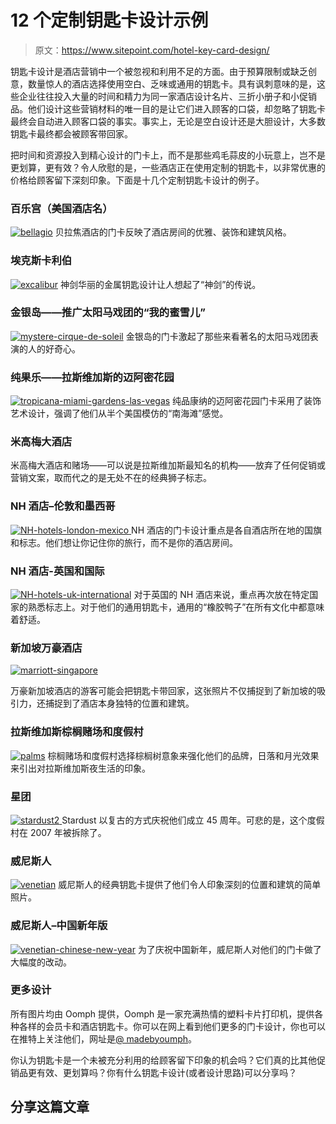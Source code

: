 # 12 个定制钥匙卡设计示例

> 原文：<https://www.sitepoint.com/hotel-key-card-design/>

钥匙卡设计是酒店营销中一个被忽视和利用不足的方面。由于预算限制或缺乏创意，数量惊人的酒店选择使用空白、乏味或通用的钥匙卡。具有讽刺意味的是，这些企业往往投入大量的时间和精力为同一家酒店设计名片、三折小册子和小促销品。他们设计这些营销材料的唯一目的是让它们进入顾客的口袋，却忽略了钥匙卡最终会自动进入顾客口袋的事实。事实上，无论是空白设计还是大胆设计，大多数钥匙卡最终都会被顾客带回家。

把时间和资源投入到精心设计的门卡上，而不是那些鸡毛蒜皮的小玩意上，岂不是更划算，更有效？令人欣慰的是，一些酒店正在使用定制的钥匙卡，以非常优惠的价格给顾客留下深刻印象。下面是十几个定制钥匙卡设计的例子。

### 百乐宫（美国酒店名）

[![](img/6ff6510b975f8b1bbb73716b37d90a1e.png "bellagio")](https://www.sitepoint.com/wp-content/uploads/2012/03/bellagio.png) 贝拉焦酒店的门卡反映了酒店房间的优雅、装饰和建筑风格。

### 埃克斯卡利伯

[![](img/77ebe07710773fab59186195320cee4e.png "excalibur")](https://www.sitepoint.com/wp-content/uploads/2012/03/excalibur.png) 神剑华丽的金属钥匙设计让人想起了“神剑”的传说。

### 金银岛——推广太阳马戏团的“我的蜜雪儿”

[![](img/1452cecc902be4185620db7fd673c399.png "mystere-cirque-de-soleil")](https://www.sitepoint.com/wp-content/uploads/2012/03/mystere-cirque-de-soleil.png) 金银岛的门卡激起了那些来看著名的太阳马戏团表演的人的好奇心。

### 纯果乐——拉斯维加斯的迈阿密花园

[![](img/a83a4de908abd5dc046ba9176e01feb2.png "tropicana-miami-gardens-las-vegas")](https://www.sitepoint.com/wp-content/uploads/2012/03/tropicana-miami-gardens-las-vegas.png) 纯品康纳的迈阿密花园门卡采用了装饰艺术设计，强调了他们从半个美国模仿的“南海滩”感觉。

### 米高梅大酒店

米高梅大酒店和赌场——可以说是拉斯维加斯最知名的机构——放弃了任何促销或营销文案，取而代之的是无处不在的经典狮子标志。

### NH 酒店–伦敦和墨西哥

[![](img/471d9cd53e532897e31497d39470cc9d.png "NH-hotels-london-mexico") ](https://www.sitepoint.com/wp-content/uploads/2012/03/NH-hotels-london-mexico.png) NH 酒店的门卡设计重点是各自酒店所在地的国旗和标志。他们想让你记住你的旅行，而不是你的酒店房间。

### NH 酒店-英国和国际

[![](img/9d1d37a6b6ee061acb782042762f5839.png "NH-hotels-uk-international")](https://www.sitepoint.com/wp-content/uploads/2012/03/NH-hotels-uk-international.png) 对于英国的 NH 酒店来说，重点再次放在特定国家的熟悉标志上。对于他们的通用钥匙卡，通用的“橡胶鸭子”在所有文化中都意味着舒适。

### 新加坡万豪酒店

[![](img/552813403061dee1412f2f259bf50589.png "marriott-singapore")](https://www.sitepoint.com/wp-content/uploads/2012/03/marriott-singapore.png)

万豪新加坡酒店的游客可能会把钥匙卡带回家，这张照片不仅捕捉到了新加坡的吸引力，还捕捉到了酒店本身独特的位置和建筑。

### 拉斯维加斯棕榈赌场和度假村

[![](img/3b11f71bea51e548eaf19aa8432727fb.png "palms")](https://www.sitepoint.com/wp-content/uploads/2012/03/palms.png) 棕榈赌场和度假村选择棕榈树意象来强化他们的品牌，日落和月光效果来引出对拉斯维加斯夜生活的印象。

### 星团

[![](img/0096bbe5cb8765dfcaa46a858cb97ff1.png "stardust2") ](https://www.sitepoint.com/wp-content/uploads/2012/03/stardust2.png) Stardust 以复古的方式庆祝他们成立 45 周年。可悲的是，这个度假村在 2007 年被拆除了。

### 威尼斯人

[![](img/dd8c0737ed7eba4f1932730af223276e.png "venetian")](https://www.sitepoint.com/wp-content/uploads/2012/03/venetian.png) 威尼斯人的经典钥匙卡提供了他们令人印象深刻的位置和建筑的简单照片。

### 威尼斯人–中国新年版

[![](img/2d72211b3f0f828346918ac155de7d50.png "venetian-chinese-new-year")](https://www.sitepoint.com/wp-content/uploads/2012/03/venetian-chinese-new-year.png) 为了庆祝中国新年，威尼斯人对他们的门卡做了大幅度的改动。

### 更多设计

所有图片均由 Oomph 提供，Oomph 是一家充满热情的塑料卡片打印机，提供各种各样的会员卡和酒店钥匙卡。你可以在网上看到他们更多的门卡设计，你也可以在推特上关注他们，网址是[@ madebyoumph](http://www.twitter.com/madebyoomph)。

你认为钥匙卡是一个未被充分利用的给顾客留下印象的机会吗？它们真的比其他促销品更有效、更划算吗？你有什么钥匙卡设计(或者设计思路)可以分享吗？

## 分享这篇文章
